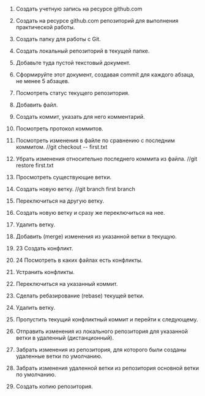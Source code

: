 1. Создать учетную запись на ресурсе github.com


2. Создать на ресурсе github.com репозиторий для выполнения практической работы.


3. Создать папку для работы с Git.


4. Создать локальный репозиторий в текущей папке.


5. Добавьте туда пустой текстовый документ.


6. Сформируйте этот документ, создавая commit для каждого абзаца, не менее 5 абзацев.


7. Посмотреть статус текущего репозитория.


8. Добавить файл.


9. Создать коммит, указать для него комментарий.


10. Посмотреть протокол коммитов.


11. Посмотреть изменения в файле по сравнению с последним коммитом.
//git checkout -- first.txt

12. Убрать изменения относительно последнего коммита из файла.
//git restore first.txt

13. Просмотреть существующие ветки.


14. Создать новую ветку.
//git branch first branch

15. Переключиться на другую ветку.


16. Создать новую ветку и сразу же переключиться на нее.


17. Удалить ветку.



18. Добавить (merge) изменения из указанной ветки в текущую.


19. 23 Создать конфликт.


20. 24 Посмотреть в каких файлах есть конфликты.


21. Устранить конфликты.


22. Переключиться на указанный коммит.


23. Сделать ребазирование (rebase) текущей ветки.


24. Удалить ветку.


25. Пропустить текущий конфликтный коммит и перейти к следующему.


26. Отправить изменения из локального репозитория для указанной ветки в удаленный (дистанционный).


27. Забрать изменения из репозитория, для которого были созданы удаленные ветки по умолчанию.


28. Забрать изменения удаленной ветки из репозитория основной ветки по умолчанию.


29. Создать копию репозитория.


